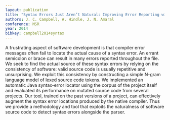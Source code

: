 ```yaml
---
layout: publication
title: "Syntax Errors Just Aren’t Natural: Improving Error Reporting with Language Models"
authors: J. C. Campbell, A. Hindle, J. N. Amaral
conference: MSR
year: 2014
bibkey: campbell2014syntax
---
```

A frustrating aspect of software development is that compiler error messages often fail to locate the actual cause of a syntax error. An errant semicolon or brace can result in
many errors reported throughout the file. We seek to find the actual source of these syntax errors by relying on the consistency of software: valid source code is usually repetitive and unsurprising. We exploit this consistency by constructing a simple N-gram language model of lexed source code tokens. We implemented an automatic Java syntax-error locator using the corpus of the project itself and evaluated its performance on mutated source code from several projects. Our tool, trained on the past versions of a project, can effectively augment the syntax error locations produced by the native compiler. Thus we provide a methodology and tool that exploits the naturalness of software source code to detect syntax errors alongside the parser.
